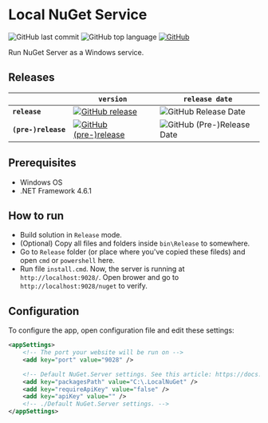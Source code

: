 # Local NuGet Service

![GitHub last commit](https://img.shields.io/github/last-commit/tmvan/LocalNugetService.svg?style=flat-square)
![GitHub top language](https://img.shields.io/github/languages/top/tmvan/LocalNugetService.svg?style=flat-square)
[![GitHub](https://img.shields.io/github/license/tmvan/LocalNugetService.svg?style=flat-square)](https://github.com/tmvan/LocalNugetService/blob/master/LICENSE)

Run NuGet Server as a Windows service.

## Releases

|  | `version` | `release date` |
|-|-|-|
| **`release`** | [![GitHub release](https://img.shields.io/github/release/tmvan/LocalNugetService.svg?style=flat-square)](https://github.com/tmvan/LocalNugetService/releases) | ![GitHub Release Date](https://img.shields.io/github/release-date/tmvan/LocalNugetService.svg?style=flat-square) |
| **`(pre-)release`** | [![GitHub (pre-)release](https://img.shields.io/github/release/tmvan/LocalNugetService/all.svg?style=flat-square)](https://github.com/tmvan/LocalNugetService/releases) | ![GitHub (Pre-)Release Date](https://img.shields.io/github/release-date-pre/tmvan/LocalNugetService.svg?style=flat-square) |

## Prerequisites

* Windows OS
* .NET Framework 4.6.1

## How to run

* Build solution in `Release` mode.
* (Optional) Copy all files and folders inside `bin\Release` to somewhere.
* Go to `Release` folder (or place where you've copied these fileds) and open `cmd` or `powershell` here.
* Run file `install.cmd`. Now, the server is running at `http://localhost:9028/`. Open brower and go to `http://localhost:9028/nuget` to verify.

## Configuration

To configure the app, open configuration file and edit these settings:
```xml
<appSettings>
    <!-- The port your website will be run on -->
    <add key="port" value="9028" /> 

    <!-- Default NuGet.Server settings. See this article: https://docs.microsoft.com/en-us/nuget/hosting-packages/nuget-server  -->
    <add key="packagesPath" value="C:\.LocalNuGet" />
    <add key="requireApiKey" value="false" />
    <add key="apiKey" value="" />
    <!-- ./Default NuGet.Server settings. -->
</appSettings>
```
